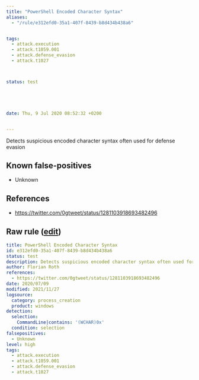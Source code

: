 ```yaml
---
title: "PowerShell Encoded Character Syntax"
aliases:
  - "/rule/e312efd0-35a1-407f-8439-b8d434b438a6"


tags:
  - attack.execution
  - attack.t1059.001
  - attack.defense_evasion
  - attack.t1027



status: test





date: Thu, 9 Jul 2020 08:52:32 +0200


---
```


Detects suspicious encoded character syntax often used for defense evasion

<!--more-->


## Known false-positives

* Unknown



## References

* https://twitter.com/0gtweet/status/1281103918693482496


## Raw rule ([edit](https://github.com/SigmaHQ/sigma/edit/master/rules/windows/process_creation/proc_creation_win_susp_powershell_encoded_param.yml))
```yaml
title: PowerShell Encoded Character Syntax
id: e312efd0-35a1-407f-8439-b8d434b438a6
status: test
description: Detects suspicious encoded character syntax often used for defense evasion
author: Florian Roth
references:
  - https://twitter.com/0gtweet/status/1281103918693482496
date: 2020/07/09
modified: 2021/11/27
logsource:
  category: process_creation
  product: windows
detection:
  selection:
    CommandLine|contains: '(WCHAR)0x'
  condition: selection
falsepositives:
  - Unknown
level: high
tags:
  - attack.execution
  - attack.t1059.001
  - attack.defense_evasion
  - attack.t1027

```
